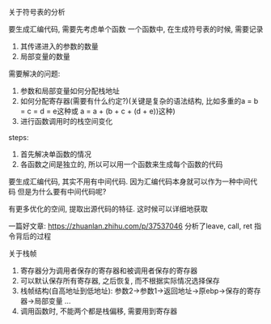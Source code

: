 关于符号表的分析

要生成汇编代码, 需要先考虑单个函数
一个函数中, 在生成符号表的时候, 需要记录
1. 其传递进入的参数的数量
2. 局部变量的数量

需要解决的问题:
1. 参数和局部变量如何分配栈地址
2. 如何分配寄存器(需要有什么约定?)(关键是复杂的语法结构, 比如多重的a = b = c = d = e这种或 a = a + (b + c + (d + e))这种)
3. 进行函数调用时的栈空间变化


steps:
1. 首先解决单函数的情况
2. 各函数之间是独立的, 所以可以用一个函数来生成每个函数的代码



要生成汇编代码, 其实不用有中间代码. 因为汇编代码本身就可以作为一种中间代码
但是为什么要有中间代码呢? 

有更多优化的空间, 提取出源代码的特征. 这时候可以详细地获取

一篇好文章: https://zhuanlan.zhihu.com/p/37537046
分析了leave, call, ret 指令背后的过程

关于栈帧
1. 寄存器分为调用者保存的寄存器和被调用者保存的寄存器
2. 可以默认保存所有寄存器, 之后恢复, 而不根据实际情况选择保存
3. 栈帧结构(自高地址到低地址): 参数2->参数1->返回地址->原ebp->保存的寄存器->局部变量 ... 
4. 调用函数时, 不能两个都是栈偏移, 需要用到寄存器